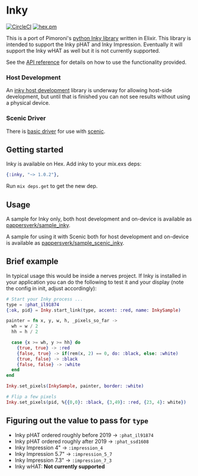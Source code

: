 # Inky

[![CircleCI](https://circleci.com/gh/pappersverk/inky.svg?style=svg)](https://circleci.com/gh/pappersverk/inky)
[![hex.pm](https://img.shields.io/hexpm/v/inky.svg)](https://hex.pm/packages/inky)

This is a port of Pimoroni's [python Inky
library](https://github.com/pimoroni/inky) written in Elixir. This library is
intended to support the Inky pHAT and Inky Impression. Eventually it will support the Inky wHAT as well but it is not currently supported.

See the [API reference](https://hexdocs.pm/inky/api-reference.html) for details
on how to use the functionality provided.

### Host Development

An [inky host development](https://github.com/pappersverk/inky_host_dev) library
is underway for allowing host-side development, but until that is finished you
can not see results without using a physical device.

### Scenic Driver

There is [basic driver](https://github.com/pappersverk/scenic_driver_inky) for use with
[scenic](https://github.com/ScenicFramework/scenic).

## Getting started

Inky is available on Hex. Add inky to your mix.exs deps:

```elixir
{:inky, "~> 1.0.2"},
```

Run `mix deps.get` to get the new dep.

## Usage

A sample for Inky only, both host development and on-device is available as [pappersverk/sample_inky](https://github.com/pappersverk/sample_inky).

A sample for using it with Scenic both for host development and on-device is available as [pappersverk/sample_scenic_inky](https://github.com/pappersverk/sample_scenic_inky).

## Brief example

In typical usage this would be inside a nerves project. If Inky is installed in
your application you can do the following to test it and your display (note the
config in init, adjust accordingly):

```elixir
# Start your Inky process ...
type = :phat_il91874
{:ok, pid} = Inky.start_link(type, accent: :red, name: InkySample)

painter = fn x, y, w, h, _pixels_so_far ->
  wh = w / 2
  hh = h / 2

  case {x >= wh, y >= hh} do
    {true, true} -> :red
    {false, true} -> if(rem(x, 2) == 0, do: :black, else: :white)
    {true, false} -> :black
    {false, false} -> :white
  end
end

Inky.set_pixels(InkySample, painter, border: :white)

# Flip a few pixels
Inky.set_pixels(pid, %{{0,0}: :black, {3,49}: :red, {23, 4}: white})
```

## Figuring out the value to pass for `type`

- Inky pHAT ordered roughly before 2019 -> `:phat_il91874`
- Inky pHAT ordered roughly after 2019 -> `:phat_ssd1608`
- Inky Impression 4" -> `:impression_4`
- Inky Impression 5.7" -> `:impression_5_7`
- Inky Impression 7.3" -> `:impression_7_3`
- Inky wHAT: **Not currently supported**
